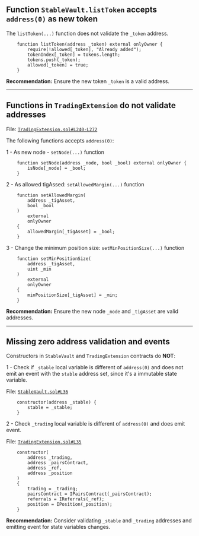 ## Function `StableVault.listToken` accepts `address(0)` as new token

The `listToken(...)` function does not validate the `_token` address.



```solidity
    function listToken(address _token) external onlyOwner {
        require(!allowed[_token], "Already added");
        tokenIndex[_token] = tokens.length;
        tokens.push(_token);
        allowed[_token] = true;
    }
```

**Recommendation:** Ensure the new token `_token` is a valid address.

---

## Functions in `TradingExtension` do not validate addresses

File: [`TradingExtension.sol#L240-L272`](https://github.com/code-423n4/2022-12-tigris/blob/main/contracts/TradingExtension.sol#L240-L272)

The following functions accepts `address(0)`:

1 - As new node -  `setNode(...)` function

```solidity
    function setNode(address _node, bool _bool) external onlyOwner {
        isNode[_node] = _bool;
    }
```

2 - As allowed tigAssed:  `setAllowedMargin(...)` function

```solidity
    function setAllowedMargin(
        address _tigAsset,
        bool _bool
    ) 
        external
        onlyOwner
    {
        allowedMargin[_tigAsset] = _bool;
    }
```
3 - Change the minimum position size: `setMinPositionSize(...)` function
```solidity
    function setMinPositionSize(
        address _tigAsset,
        uint _min
    ) 
        external
        onlyOwner
    {
        minPositionSize[_tigAsset] = _min;
    }
```

**Recommendation:** Ensure the new node `_node` and `_tigAsset` are valid addresses.

---

## Missing zero address validation and events 

Constructors in `StableVault` and `TradingExtension` contracts do **NOT**: 

1 - Check if `_stable` local variable is different of `address(0)` and does not emit an event with the `stable` address set, since it's a immutable state variable.

File: [`StableVault.sol#L36`](https://github.com/code-423n4/2022-12-tigris/blob/main/contracts/StableVault.sol#L36)

```solidity
    constructor(address _stable) {
        stable = _stable;
    }
```

2 - Check `_trading` local variable is different of `address(0)` and does emit event.

File: [`TradingExtension.sol#L35`](https://github.com/code-423n4/2022-12-tigris/blob/main/contracts/TradingExtension.sol#L35)

```solidity
    constructor(
        address _trading,
        address _pairsContract,
        address _ref,
        address _position
    )
    {
        trading = _trading;
        pairsContract = IPairsContract(_pairsContract);
        referrals = IReferrals(_ref);
        position = IPosition(_position);
    }
```

**Recommendation:** Consider validating `_stable` and `_trading` addresses and emitting event for state variables changes.

